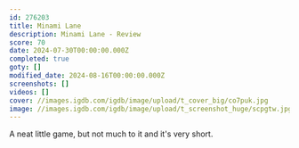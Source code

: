 ```yaml
---
id: 276203
title: Minami Lane
description: Minami Lane - Review
score: 70
date: 2024-07-30T00:00:00.000Z
completed: true
goty: []
modified_date: 2024-08-16T00:00:00.000Z
screenshots: []
videos: []
cover: //images.igdb.com/igdb/image/upload/t_cover_big/co7puk.jpg
image: //images.igdb.com/igdb/image/upload/t_screenshot_huge/scpgtw.jpg
---
```

A neat little game, but not much to it and it's very short.